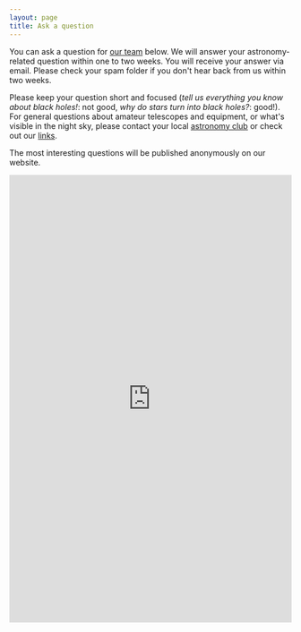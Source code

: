 ```yaml
---
layout: page
title: Ask a question
---
```

You can ask a question for [our team](/about) below. We will answer your astronomy-related question within one to two weeks. You will receive your answer via email. Please check your spam folder if you don't hear back from us within two weeks.

Please keep your question short and focused (*tell us everything you know about black holes!*: not good, *why do stars turn into black holes?*: good!). For general questions about amateur telescopes and equipment, or what's visible in the night sky, please contact your local [astronomy club](/links) or check out our [links](/links). 

The most interesting questions will be published anonymously on our website.

<iframe src="https://docs.google.com/forms/d/15Ab6jaV61aIti60ADBnB4sBZoSFrcBwNez6GIvUHX8Q/viewform?embedded=true" height="800" frameborder="0" marginheight="0" marginwidth="0" style="min-width:100%">Loading...</iframe>

